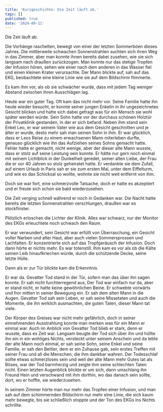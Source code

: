 ```yaml
---
title: 'Kurzgeschichte: Die Zeit läuft ab.'
tags: []
published: true
date: '2024-09-11'
---
```

Die Zeit läuft ab.

Die Vorhänge raschelten, bewegt von einer der letzten Sommerböen dieses Jahres. Die mittlerweile schwachen Sonnenstrahlen suchten sich ihren Weg in das Zimmer, aber man konnte ihnen bereits dabei zusehen, wie sie sich langsam nach draußen zurückzogen. Man konnte nur das stetige Tropfen der Infusion hören, sehen wie einer nach dem anderen in das Wasser fiel und einen kleinen Krater verursachte. Der Mann blickte auf, sah auf das EKG, beobachtete eine kleine Linie wie sie auf dem Bildschirm flimmerte.

Es kam ihm vor, als ob sie schwächer wurde, dass mit jedem Tag weniger Abstand zwischen ihren Ausschlägen lag.

Heute war ein guter Tag. Oft kam das nicht mehr vor. Seine Familie hatte ihn heute wieder besucht, er konnte seiner jungen Enkelin in ihr ungezeichnetes Gesicht blicken und hatte sich dabei gefragt was für ein Mensch sie wohl später werden würde. Sein Sohn hatte vor der durchaus schönen Holztür der Privatklinik gestanden, in der er sich befand. Neben ihm stand sein Enkel Leo, er war seinem Vater wie aus dem Gesicht geschnitten und je älter er wurde, desto mehr sah man seinen Sohn in ihm. Er war glücklich, dass er Leos Reise zu einem erwachsenen Mann miterleben durfte, genauso glücklich wie ihn das Aufziehen seines Sohns gemacht hatte. Fehler hatte er gemacht, nicht wenige, aber der dieser alte Mann wusste, dass er stolz auf seine Leistung sein konnte. Er hätte nur gern noch einmal mit seinem Lichtblick in der Dunkelheit geredet, seiner alten Liebe, der Frau die er vor 40 Jahren so stolz geheiratet hatte. Er verdankte sie dem Zufall, auf einem Urlaub in Paris sah er sie zum ersten Mal, unter dem Eiffelturm, und wie es das Schicksal so wollte, wohnte sie nicht weit entfernt von ihm.

Doch sie war fort, eine schmerzvolle Tatsache, doch er hatte es akzeptiert und er freute sich schon sie bald wiederzusehen.

Die Zeit verging schnell während er noch in Gedanken war. Die Nacht hatte bereits die letzten Sonnenstrahlen verschlungen, draußen war es stockfinster.

Plötzlich erloschen die Lichter der Klinik. Alles war schwarz, nur der Monitor des EKGs erleuchtete noch schwach den Raum.

Er war verwundert, sein Gesicht war erfüllt von Überraschung, ein Gesicht voller Narben und alter Haut, aber auch vielen Sommersprossen und Lachfalten. Er konzentrierte sich auf das Tropfgeräusch der Infusion. Doch dann hörte er nichts mehr. Es war totenstill. Ihm kam es vor als ob die Kälte seinen Leib hinaufkriechen würde, durch die schützende Decke, seine letzte Hülle.

Dann als er zur Tür blickte kam die Erkenntnis.

Er war da. Gevatter Tod stand in der Tür, sofern man das über ihn sagen konnte. Er sah nicht furchterregend aus, Der Tod war einfach nur da, aber er stand nicht, er hatte keine gewöhnlichen Beine. Er schwebte vorwärts und fror mitten in seiner Bewegung ein. Er sah dem alten Mann in die Augen. Gevatter Tod sah sein Leben, er sah seine Missetaten und auch die Momente, die ihn wirklich ausmachten, die guten Taten, dieser Mann tat viele.

Der Körper des Greises war nicht mehr gefährlich, doch in seiner einnehmenden Ausstrahlung konnte man merken was für ein Mann er einmal war. Auch im Anblick von Gevatter Tod blieb er stark, denn er wusste, dass es Zeit war. Langsam beugte der Tod sich über ihn und hüllte ihn ein in ein wohliges Nichts, versteckt unter seinem Anschein und da lebte der alte Mann noch einmal, er sah seine Sohn, seine Enkel und seine Familie, er sah den Bettler, dem er ein Zuhause gab, sein erstes Treffen mit seiner Frau und all die Menschen, die ihm dankbar wahren. Der Todesschlaf sollte etwas schmerzloses sein und weil der alte Mann mehr Gutes tat als Böses, war der Tod barmherzig und zeigte ihm seine schlechten Taten nicht. Einen letzten Augenblick blickte er um sich, dann umschlang ihn Freund Hein und verschwand mit ihm dorthin, wo das danach sein sollte, dort, wo er hoffte, sie wiederzusehen.

In seinem Zimmer hörte man nur mehr das Tropfen einer Infusion, und man sah auf dem schimmernden Bildschirm nur mehr eine Linie, die sich kaum mehr bewegte, bis sie schließlich stoppte und der Ton des EKGs ins Nichts schrillte.
